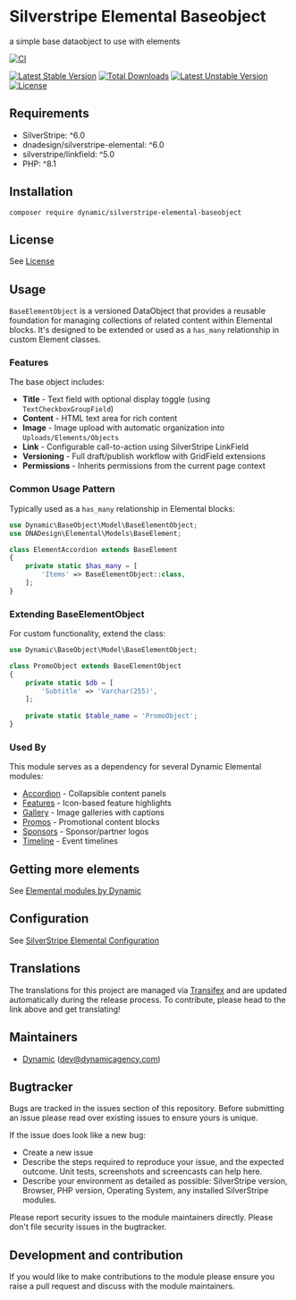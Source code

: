 # Silverstripe Elemental Baseobject

a simple base dataobject to use with elements

[![CI](https://github.com/dynamic/silverstripe-elemental-baseobject/actions/workflows/ci.yml/badge.svg)](https://github.com/dynamic/silverstripe-elemental-baseobject/actions/workflows/ci.yml)

[![Latest Stable Version](https://poser.pugx.org/dynamic/silverstripe-elemental-baseobject/v/stable)](https://packagist.org/packages/dynamic/silverstripe-elemental-baseobject)
[![Total Downloads](https://poser.pugx.org/dynamic/silverstripe-elemental-baseobject/downloads)](https://packagist.org/packages/dynamic/silverstripe-elemental-baseobject)
[![Latest Unstable Version](https://poser.pugx.org/dynamic/silverstripe-elemental-baseobject/v/unstable)](https://packagist.org/packages/dynamic/silverstripe-elemental-baseobject)
[![License](https://poser.pugx.org/dynamic/silverstripe-elemental-baseobject/license)](https://packagist.org/packages/dynamic/silverstripe-elemental-baseobject)

## Requirements

* SilverStripe: ^6.0
* dnadesign/silverstripe-elemental: ^6.0
* silverstripe/linkfield: ^5.0
* PHP: ^8.1

## Installation

`composer require dynamic/silverstripe-elemental-baseobject`

## License

See [License](LICENSE.md)

## Usage

`BaseElementObject` is a versioned DataObject that provides a reusable foundation for managing collections of related content within Elemental blocks. It's designed to be extended or used as a `has_many` relationship in custom Element classes.

### Features

The base object includes:

- **Title** - Text field with optional display toggle (using `TextCheckboxGroupField`)
- **Content** - HTML text area for rich content
- **Image** - Image upload with automatic organization into `Uploads/Elements/Objects`
- **Link** - Configurable call-to-action using SilverStripe LinkField
- **Versioning** - Full draft/publish workflow with GridField extensions
- **Permissions** - Inherits permissions from the current page context

### Common Usage Pattern

Typically used as a `has_many` relationship in Elemental blocks:

```php
use Dynamic\BaseObject\Model\BaseElementObject;
use DNADesign\Elemental\Models\BaseElement;

class ElementAccordion extends BaseElement
{
    private static $has_many = [
        'Items' => BaseElementObject::class,
    ];
}
```

### Extending BaseElementObject

For custom functionality, extend the class:

```php
use Dynamic\BaseObject\Model\BaseElementObject;

class PromoObject extends BaseElementObject
{
    private static $db = [
        'Subtitle' => 'Varchar(255)',
    ];
    
    private static $table_name = 'PromoObject';
}
```

### Used By

This module serves as a dependency for several Dynamic Elemental modules:

* [Accordion](https://github.com/dynamic/silverstripe-elemental-accordion) - Collapsible content panels
* [Features](https://github.com/dynamic/silverstripe-elemental-features) - Icon-based feature highlights
* [Gallery](https://github.com/dynamic/silverstripe-elemental-gallery) - Image galleries with captions
* [Promos](https://github.com/dynamic/silverstripe-elemental-promos) - Promotional content blocks
* [Sponsors](https://github.com/dynamic/silverstripe-elemental-sponsors) - Sponsor/partner logos
* [Timeline](https://github.com/dynamic/silverstripe-elemental-timeline) - Event timelines

## Getting more elements

See [Elemental modules by Dynamic](https://github.com/orgs/dynamic/repositories?q=elemental&type=all&language=&sort=)

## Configuration

See [SilverStripe Elemental Configuration](https://github.com/silverstripe/silverstripe-elemental#configuration)

## Translations

The translations for this project are managed via [Transifex](https://www.transifex.com/dynamicagency/silverstripe-elemental-baseobject/)
and are updated automatically during the release process. To contribute, please head to the link above and get
translating!

## Maintainers

 *  [Dynamic](https://www.dynamicagency.com) (<dev@dynamicagency.com>)

## Bugtracker
Bugs are tracked in the issues section of this repository. Before submitting an issue please read over
existing issues to ensure yours is unique.

If the issue does look like a new bug:

 - Create a new issue
 - Describe the steps required to reproduce your issue, and the expected outcome. Unit tests, screenshots
 and screencasts can help here.
 - Describe your environment as detailed as possible: SilverStripe version, Browser, PHP version,
 Operating System, any installed SilverStripe modules.

Please report security issues to the module maintainers directly. Please don't file security issues in the bugtracker.

## Development and contribution
If you would like to make contributions to the module please ensure you raise a pull request and discuss with the module maintainers.
